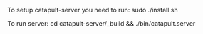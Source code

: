 To setup catapult-server you need to run:
sudo ./install.sh

To run server:
cd catapult-server/_build && ./bin/catapult.server
